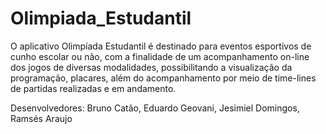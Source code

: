 # Olimpiada_Estudantil

O aplicativo Olimpíada Estudantil é destinado para eventos esportivos de cunho escolar ou não, com a finalidade de um acompanhamento on-line dos jogos de diversas modalidades, possibilitando a visualização da programação, placares, além do acompanhamento por meio de time-lines de partidas realizadas e em andamento.

Desenvolvedores:
Bruno Catão, Eduardo Geovani, Jesimiel Domingos, Ramsés Araujo
